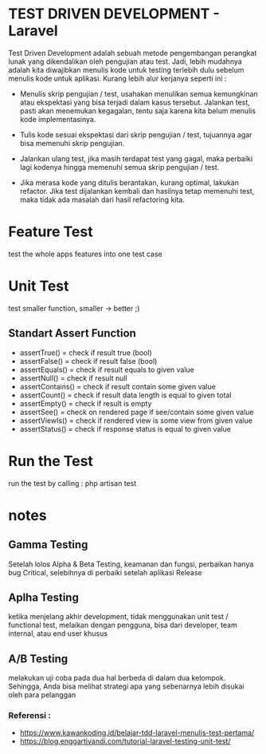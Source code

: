 # TEST DRIVEN DEVELOPMENT - Laravel
Test Driven Development adalah sebuah metode pengembangan perangkat lunak yang dikendalikan oleh pengujian atau test.
Jadi, lebih mudahnya adalah kita diwajibkan menulis kode untuk testing terlebih dulu sebelum menulis kode untuk aplikasi. Kurang lebih alur kerjanya seperti ini :

- Menulis skrip pengujian / test, usahakan menulikan semua kemungkinan atau ekspektasi yang bisa terjadi dalam kasus tersebut.
Jalankan test, pasti akan menemukan kegagalan, tentu saja karena kita belum menulis kode implementasinya.

- Tulis kode sesuai ekspektasi dari skrip pengujian / test, tujuannya agar bisa memenuhi skrip pengujian.

- Jalankan ulang test, jika masih terdapat test yang gagal, maka perbaiki lagi kodenya hingga memenuhi semua skrip pengujian / test.

- Jika merasa kode yang ditulis berantakan, kurang optimal, lakukan refactor. Jika test dijalankan kembali dan hasilnya tetap memenuhi test, maka tidak ada masalah dari hasil refactoring kita.

# Feature Test
test the whole apps features into one test case

# Unit Test
test smaller function, smaller -> better ;)

## Standart Assert Function
- assertTrue()        = check if result true (bool)
- assertFalse()       = check if result false (bool)
- assertEquals()      = check if result equals to given value
- assertNull()        = check if result null
- assertContains()    = check if result contain some given value
- assertCount()       = check if result data length is equal to given total
- assertEmpty()       = check if result is empty
- assertSee()         = check on rendered page if see/contain some given value
- assertViewIs()      = check if rendered view is some view from given value
- assertStatus()      = check if response status is equal to given value 

# Run the Test
run the test by calling : php artisan test

# notes 
## Gamma Testing
Setelah lolos Alpha & Beta Testing, keamanan dan fungsi, perbaikan hanya bug Critical, selebihnya di perbaiki setelah aplikasi Release

## Aplha Testing
ketika menjelang akhir development, tidak menggunakan unit test / functional test, melaikan dengan pengguna, bisa dari developer, team internal, atau end user khusus

## A/B Testing
melakukan uji coba pada dua hal berbeda di dalam dua kelompok. Sehingga, Anda bisa melihat strategi apa yang sebenarnya lebih disukai oleh para pelanggan

### Referensi : 
- https://www.kawankoding.id/belajar-tdd-laravel-menulis-test-pertama/
- https://blog.enggartivandi.com/tutorial-laravel-testing-unit-test/